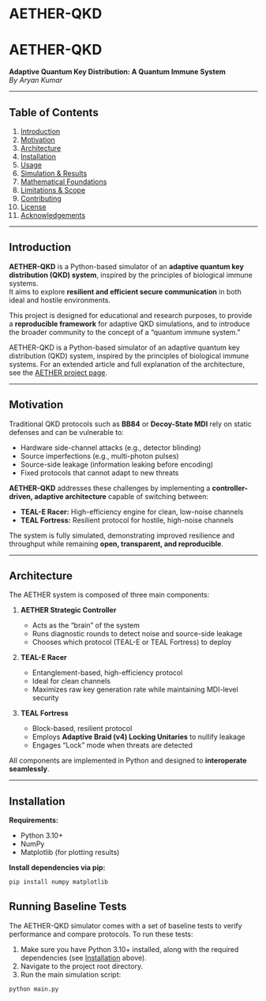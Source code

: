 # AETHER-QKD
# AETHER-QKD

**Adaptive Quantum Key Distribution: A Quantum Immune System**  
*By Aryan Kumar*

---

## Table of Contents

1. [Introduction](#introduction)  
2. [Motivation](#motivation)  
3. [Architecture](#architecture)  
4. [Installation](#installation)  
5. [Usage](#usage)  
6. [Simulation & Results](#simulation--results)  
7. [Mathematical Foundations](#mathematical-foundations)  
8. [Limitations & Scope](#limitations--scope)  
9. [Contributing](#contributing)  
10. [License](#license)  
11. [Acknowledgements](#acknowledgements)  

---

## Introduction

**AETHER-QKD** is a Python-based simulator of an **adaptive quantum key distribution (QKD) system**, inspired by the principles of biological immune systems.  
It aims to explore **resilient and efficient secure communication** in both ideal and hostile environments.

This project is designed for educational and research purposes, to provide a **reproducible framework** for adaptive QKD simulations, and to introduce the broader community to the concept of a “quantum immune system.”

AETHER-QKD is a Python-based simulator of an adaptive quantum key distribution (QKD) system, inspired by the principles of biological immune systems. For an extended article and full explanation of the architecture, see the [AETHER project page](https://www.alwaysask.co.uk/portfolio-2-2/project-one-ephnc-tk2l7).

---

## Motivation

Traditional QKD protocols such as **BB84** or **Decoy-State MDI** rely on static defenses and can be vulnerable to:

- Hardware side-channel attacks (e.g., detector blinding)  
- Source imperfections (e.g., multi-photon pulses)  
- Source-side leakage (information leaking before encoding)  
- Fixed protocols that cannot adapt to new threats  

**AETHER-QKD** addresses these challenges by implementing a **controller-driven, adaptive architecture** capable of switching between:

- **TEAL-E Racer:** High-efficiency engine for clean, low-noise channels  
- **TEAL Fortress:** Resilient protocol for hostile, high-noise channels  

The system is fully simulated, demonstrating improved resilience and throughput while remaining **open, transparent, and reproducible**.

---

## Architecture

The AETHER system is composed of three main components:

1. **AETHER Strategic Controller**  
   - Acts as the “brain” of the system  
   - Runs diagnostic rounds to detect noise and source-side leakage  
   - Chooses which protocol (TEAL-E or TEAL Fortress) to deploy  

2. **TEAL-E Racer**  
   - Entanglement-based, high-efficiency protocol  
   - Ideal for clean channels  
   - Maximizes raw key generation rate while maintaining MDI-level security  

3. **TEAL Fortress**  
   - Block-based, resilient protocol  
   - Employs **Adaptive Braid (v4) Locking Unitaries** to nullify leakage  
   - Engages “Lock” mode when threats are detected  

All components are implemented in Python and designed to **interoperate seamlessly**.

---

## Installation

**Requirements:**

- Python 3.10+  
- NumPy  
- Matplotlib (for plotting results)  

**Install dependencies via pip:**

```bash
pip install numpy matplotlib
```


## Running Baseline Tests

The AETHER-QKD simulator comes with a set of baseline tests to verify performance and compare protocols. To run these tests:

1. Make sure you have Python 3.10+ installed, along with the required dependencies (see [Installation](#installation) above).
2. Navigate to the project root directory.
3. Run the main simulation script:

```bash
python main.py
```

